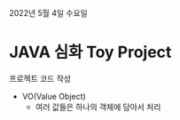 2022년 5월 4일 수요일


# JAVA 심화 Toy Project


프로젝트 코드 작성



- VO(Value Object) 
    - 여러 값들은 하나의 객체에 담아서 처리